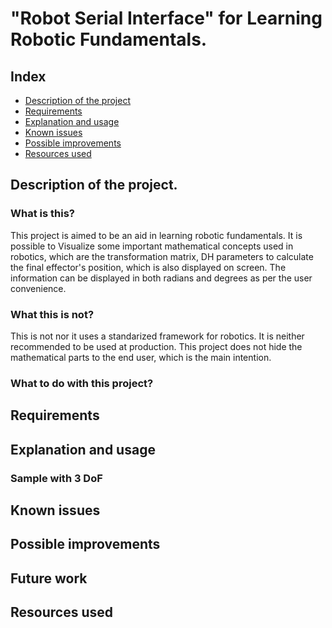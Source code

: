 # "Robot Serial Interface" for Learning Robotic Fundamentals.

## Index
- [Description of the project](#description-of-the-project)
- [Requirements](#requirements)
- [Explanation and usage](#explanation-and-usage)
- [Known issues](#known-issues)
- [Possible improvements](#possible-improvements)
- [Resources used](#resources-used)

## Description of the project.

### What is this?
This project is aimed to be an aid in learning robotic fundamentals. It is possible to Visualize some important mathematical concepts used in robotics, which are the transformation matrix, DH parameters to calculate the final effector's position, which is also displayed on screen. The information can be displayed in both radians and degrees as per the user convenience. 

### What this is not?
This is not nor it uses a standarized framework for robotics. It is neither recommended to be used at production. This project does not hide the mathematical parts to the end user, which is the main intention.

### What to do with this project?




## Requirements




## Explanation and usage 

### Sample with 3 DoF




## Known issues




## Possible improvements




## Future work




## Resources used



